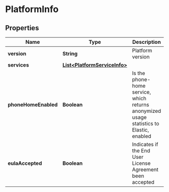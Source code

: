 # PlatformInfo

## Properties
Name | Type | Description | Notes
------------ | ------------- | ------------- | -------------
**version** | **String** | Platform version |  [optional]
**services** | [**List&lt;PlatformServiceInfo&gt;**](PlatformServiceInfo.md) |  |  [optional]
**phoneHomeEnabled** | **Boolean** | Is the phone-home service, which returns anonymized usage statistics to Elastic, enabled |  [optional]
**eulaAccepted** | **Boolean** | Indicates if the End User License Agreement been accepted |  [optional]
